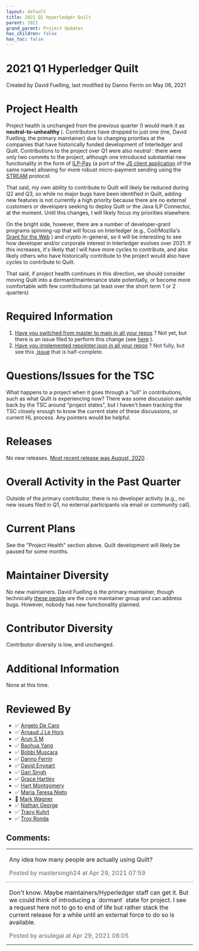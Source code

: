```yaml
---
layout: default
title: 2021 Q1 Hyperledger Quilt
parent: 2021
grand_parent: Project Updates
has_children: false
has_toc: false
---
```


# 2021 Q1 Hyperledger Quilt

Created by David Fuelling, last modified by Danno Ferrin on May 06, 2021

<span style="letter-spacing: 0.0px;"> </span>

# Project Health

Project health is unchanged from the previous quarter (I would mark it
as **neutral-to-unhealthy** ). Contributors have dropped to just one
(me, David Fuelling, the primary maintainer) due to changing priorities
at the companies that have historically funded development of
Interledger and Quilt. Contributions to the project over Q1 were also
*neutral* : there were only two commits to the project, although one
introduced substantial new functionality in the form of
<a href="https://github.com/hyperledger/quilt/pull/479" class="external-link" rel="nofollow">ILP-Pay</a> (a port of the <a href="https://github.com/interledgerjs/interledgerjs/tree/master/packages/pay" class="external-link" rel="nofollow">JS client application</a> of the
same name) allowing for more robust micro-payment sending using the <a href="https://github.com/interledger/rfcs/blob/master/0029-stream/0029-stream.md" class="external-link" rel="nofollow">STREAM</a> protocol.

That said, my own ability to contribute to Quilt will likely be reduced
during Q2 and Q3, so while no major bugs have been identified in Quilt,
adding new features is not currently a high priority because there are
no external customers or developers seeking to deploy Quilt or the Java
ILP Connector, at the moment. Until this changes, I will likely focus my
priorities elsewhere.

On the bright side, however, there are a number of developer-grant
programs spinning-up that will focus on Interledger (e.g.,
Coil/Mozilla's 
<a href="https://www.grantfortheweb.org/" class="external-link" rel="nofollow">Grant for the Web</a> ) and crypto in-general, so it will
be interesting to see how developer and/or corporate interest in
Interledger evolves over 2021. If this increases, it's likely that I
will have more cycles to contribute, and also likely others who have
historically contribute to the project would also have cycles to
contribute to Quilt.

That said, if project health continues in this direction, we should
consider moving Quilt into a dormant/maintenance state potentially, or
become more comfortable with few contributions (at least over the short
term 1 or 2 quarters)

# Required Information

1.  <span style="color: rgb(68,68,68);"> <a href="https://wiki.hyperledger.org/display/TSC/Projects+have+two+quarters+to+comply+with+common+repo+structure?focusedCommentId=41591637#comment-41591637" rel="nofollow">Have you switched from master to main in all your
repos</a> </span> <span style="letter-spacing: 0.0px;">? Not yet,
but there is an issue filed to perform this change (see
<a href="https://github.com/hyperledger/quilt/issues/481" class="external-link" rel="nofollow">here</a> ). </span>
2.  <span class="placeholder-inline-tasks" style="color: rgb(23,43,77);text-decoration: none;"> <span style="color: rgb(68,68,68);">
<a href="https://wiki.hyperledger.org/display/TSC/Common+Repo+structure" rel="nofollow">Have you implemented repolinter.json in all your
repos</a> </span> </span> <span style="color: rgb(23,43,77);text-decoration: none;">? Not fully, but
see this <a href="https://github.com/hyperledger/quilt/issues/435" class="external-link" rel="nofollow"> issue</a> that is
half-complete. </span>

# Questions/Issues for the TSC

What happens to a project when it goes through a "lull" in
contributions, such as what Quilt is experiencing now? There was some
discussion awhile back by the TSC around "project states", but I haven't
been tracking the TSC closely enough to know the current state of these
discussions, or current HL process. Any pointers would be helpful.

# Releases

No new releases.
<a href="https://github.com/hyperledger/quilt/releases/tag/v1.3.1" class="external-link" rel="nofollow">Most recent release was August,
2020</a> .

# Overall Activity in the Past Quarter

Outside of the primary contributor, there is no developer activity
(e.g., no new issues filed in Q1, no external participants via email or
community call).

# Current Plans

See the "Project Health" section above. Quilt development will likely be
paused for some months.

# Maintainer Diversity

No new maintainers. David Fuelling is the primary maintainer, though
technically
<a href="https://github.com/hyperledger/quilt/blob/master/pom.xml#L62" class="external-link" rel="nofollow">these people</a> are the core
maintainer group and can address bugs. However, nobody has new
functionality planned.

# Contributor Diversity

Contributor diversity is low, and unchanged.

# Additional Information

None at this time.

# Reviewed By

-   ✅ <span class="placeholder-inline-tasks">
<a href="https://wiki.hyperledger.org/display/~angelo.decaro" class="confluence-userlink user-mention" data-username="angelo.decaro" data-linked-resource-id="16327529" data-linked-resource-version="1" data-linked-resource-type="userinfo" data-base-url="https://wiki.hyperledger.org">Angelo De Caro</a></span>
-   ✅ <span class="placeholder-inline-tasks">
<a href="https://wiki.hyperledger.org/display/~lehors" class="confluence-userlink user-mention" data-username="lehors" data-linked-resource-id="2394240" data-linked-resource-version="1" data-linked-resource-type="userinfo" data-base-url="https://wiki.hyperledger.org">Arnaud J Le Hors</a></span>
-   ✅ <span class="placeholder-inline-tasks">
<a href="https://wiki.hyperledger.org/display/~arsulegai" class="confluence-userlink user-mention" data-username="arsulegai" data-linked-resource-id="6427759" data-linked-resource-version="2" data-linked-resource-type="userinfo" data-base-url="https://wiki.hyperledger.org">Arun S M</a> </span>
-   ✅ <span class="placeholder-inline-tasks">
<a href="https://wiki.hyperledger.org/display/~baohua" class="confluence-userlink user-mention" data-username="baohua" data-linked-resource-id="2393082" data-linked-resource-version="2" data-linked-resource-type="userinfo" data-base-url="https://wiki.hyperledger.org">Baohua Yang</a> </span>
-   ✅ <span class="placeholder-inline-tasks">
<a href="https://wiki.hyperledger.org/display/~Bobbijn" class="confluence-userlink user-mention" data-username="Bobbijn" data-linked-resource-id="2393198" data-linked-resource-version="2" data-linked-resource-type="userinfo" data-base-url="https://wiki.hyperledger.org">Bobbi Muscara</a></span>
-   ✅ <span class="placeholder-inline-tasks">
<a href="https://wiki.hyperledger.org/display/~shemnon" class="confluence-userlink user-mention" data-username="shemnon" data-linked-resource-id="20022118" data-linked-resource-version="2" data-linked-resource-type="userinfo" data-base-url="https://wiki.hyperledger.org">Danno Ferrin</a></span>
-   ✅ <span class="placeholder-inline-tasks">
<a href="https://wiki.hyperledger.org/display/~denyeart" class="confluence-userlink user-mention" data-username="denyeart" data-linked-resource-id="2392864" data-linked-resource-version="1" data-linked-resource-type="userinfo" data-base-url="https://wiki.hyperledger.org">David Enyeart</a></span>
-   ✅ <span class="placeholder-inline-tasks">
<a href="https://wiki.hyperledger.org/display/~mastersingh24" class="confluence-userlink user-mention" data-username="mastersingh24" data-linked-resource-id="16321659" data-linked-resource-version="1" data-linked-resource-type="userinfo" data-base-url="https://wiki.hyperledger.org">Gari Singh</a> </span>
-   ✅ <span class="placeholder-inline-tasks">
<a href="https://wiki.hyperledger.org/display/~grace.hartley" class="confluence-userlink user-mention" data-username="grace.hartley" data-linked-resource-id="16324128" data-linked-resource-version="1" data-linked-resource-type="userinfo" data-base-url="https://wiki.hyperledger.org">Grace Hartley</a></span>
-   ✅ <span class="placeholder-inline-tasks">
<a href="https://wiki.hyperledger.org/display/~hartm" class="confluence-userlink user-mention" data-username="hartm" data-linked-resource-id="6422922" data-linked-resource-version="1" data-linked-resource-type="userinfo" data-base-url="https://wiki.hyperledger.org">Hart Montgomery</a></span>
-   ✅ <span class="placeholder-inline-tasks">
<a href="https://wiki.hyperledger.org/display/~mtng" class="confluence-userlink user-mention" data-username="mtng" data-linked-resource-id="24779370" data-linked-resource-version="1" data-linked-resource-type="userinfo" data-base-url="https://wiki.hyperledger.org">Maria Teresa Nieto</a></span>
-   🔲 <span class="placeholder-inline-tasks">
<a href="https://wiki.hyperledger.org/display/~mwagner" class="confluence-userlink user-mention" data-username="mwagner" data-linked-resource-id="5505170" data-linked-resource-version="1" data-linked-resource-type="userinfo" data-base-url="https://wiki.hyperledger.org">Mark Wagner</a> </span>
-   ✅ <span class="placeholder-inline-tasks">
<a href="https://wiki.hyperledger.org/display/~nage" class="confluence-userlink user-mention" data-username="nage" data-linked-resource-id="2393038" data-linked-resource-version="1" data-linked-resource-type="userinfo" data-base-url="https://wiki.hyperledger.org">Nathan George</a></span>
-   ✅ <span class="placeholder-inline-tasks">
<a href="https://wiki.hyperledger.org/display/~tkuhrt" class="confluence-userlink user-mention" data-username="tkuhrt" data-linked-resource-id="1180151" data-linked-resource-version="2" data-linked-resource-type="userinfo" data-base-url="https://wiki.hyperledger.org">Tracy Kuhrt</a> </span>
-   ✅ <span class="placeholder-inline-tasks">
<a href="https://wiki.hyperledger.org/display/~troyronda" class="confluence-userlink user-mention" data-username="troyronda" data-linked-resource-id="9110618" data-linked-resource-version="2" data-linked-resource-type="userinfo" data-base-url="https://wiki.hyperledger.org">Troy Ronda</a> </span>



## Comments:

<table data-border="0" width="100%">
<colgroup>
<col style="width: 100%" />
</colgroup>
<tbody>
<tr class="odd">
<td><span id="comment-51610297"></span>
<p>Any idea how many people are actually using Quilt?</p>
<div class="smallfont" data-align="left" style="color: #666666; width: 98%; margin-bottom: 10px;">
 Posted by mastersingh24
at Apr 29, 2021 07:59 </div ></td>
</tr>
<tr class="even">
<td style="border-top: 1px dashed #666666"><span id="comment-51610302"></span>
<p>Don't know. Maybe maintainers/Hyperledger staff can get it. But we
could think of introducing a `dormant` state for project. I see a
request here not to go to end of life but rather stack the current
release for a while until an external force to do so is available.</p>
<div class="smallfont" data-align="left" style="color: #666666; width: 98%; margin-bottom: 10px;">
Posted by arsulegai at Apr 29, 2021 08:05 </div ></td>
</tr>
</tbody>
</table>




